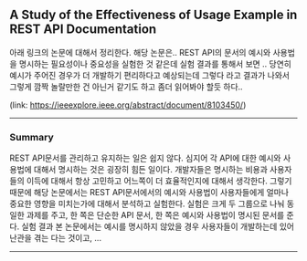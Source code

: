 ## A Study of the Effectiveness of Usage Example in REST API Documentation

아래 링크의 논문에 대해서 정리한다. 해당 논문은.. REST API의 문서의 예시와 사용법을 명시하는 필요성이나 중요성을 실험한 것 같은데 실험 결과를 통해서 보면 .. 당연히 예시가 주어진 경우가 더 개발하기 편리하다고 예상되는데 그렇다 라고 결과가 나와서 그렇게 깜짝 놀랄만한 건 아닌거 같기도 하고 좀더 읽어봐야 할듯 하다..

(link: https://ieeexplore.ieee.org/abstract/document/8103450/)

-------------

### Summary

REST API문서를 관리하고 유지하는 일은 쉽지 않다. 심지어 각 API에 대한 예시와 사용법에 대해서 명시하는 것은 굉장히 힘든 일이다. 개발자들은 명시하는 비용과 사용자들의 이득에 대해서 항상 고민하고 어느쪽이 더 효율적인지에 대해서 생각한다. 그렇기 때문에 해당 논문에서는 REST API문서에서의 예시와 사용법이 사용자들에게 얼마나 중요한 영향을 미치는가에 대해서 분석하고 실험한다. 실험은 크게 두 그룹으로 나눠 동일한 과제를 주고, 한 쪽은 단순한 API 문서, 한 쪽은 예시와 사용법이 명시된 문서를 준다. 실험 결과 본 논문에서는 예시를 명시하지 않았을 경우 사용자들이 개발하는데 있어 난관을 겪는 다는 것이고, ...


-------------

